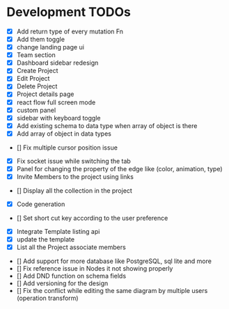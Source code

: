 # Development TODOs

- [x] Add return type of every mutation Fn
- [x] Add them toggle
- [x] change landing page ui
- [x] Team section
- [x] Dashboard sidebar redesign
- [x] Create Project
- [x] Edit Project
- [x] Delete Project
- [x] Project details page
- [x] react flow full screen mode
- [x] custom panel
- [x] sidebar with keyboard toggle
- [x] Add existing schema to data type when array of object is there
- [x] Add array of object in data types
- [] Fix multiple cursor position issue
- [x] Fix socket issue while switching the tab
- [x] Panel for changing the property of the edge like (color, animation, type)
- [x] Invite Members to the project using links
- [] Display all the collection in the project
- [x] Code generation
- [] Set short cut key according to the user preference
- [x] Integrate Template listing api
- [x] update the template
- [x] List all the Project associate members
- [] Add support for more database like PostgreSQL, sql lite and more
- [] Fix reference issue in Nodes it not showing properly
- [] Add DND function on schema fields
- [] Add versioning for the design
- [] Fix the conflict while editing the same diagram by multiple users (operation transform)

